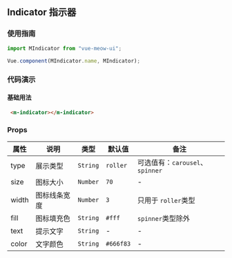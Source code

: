 ## Indicator 指示器
### 使用指南
``` javascript
import MIndicator from "vue-meow-ui";

Vue.component(MIndicator.name, MIndicator);
```
### 代码演示
#### 基础用法
```html
 <m-indicator></m-indicator>
```
### Props
| 属性 | 说明 | 类型 | 默认值 | 备注 |
|------|------|------|------|------|
| type | 展示类型 | `String` | `roller` | 可选值有：`carousel`、`spinner` |
| size | 图标大小 | `Number` | `70` | - |
| width | 图标线条宽度 | `Number` | `3` | 只用于 `roller`类型 |
| fill | 图标填充色 | `String` | `#fff` | `spinner`类型除外 |
| text | 提示文字 | `String` | - | - |
| color | 文字颜色 | `String` | `#666f83` | - |

